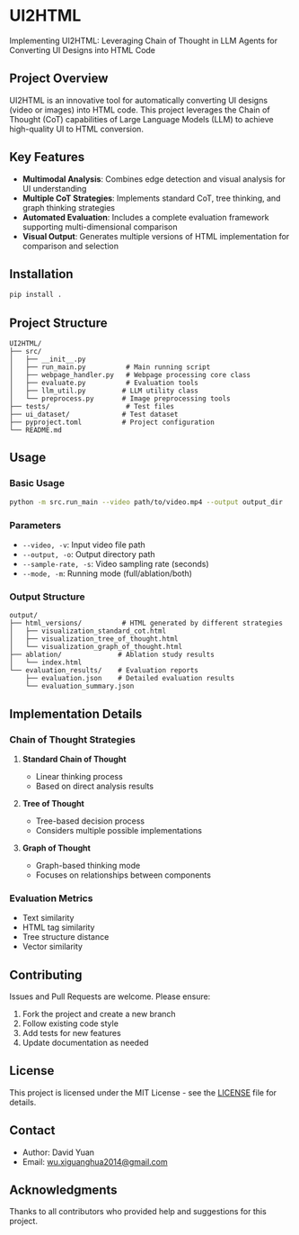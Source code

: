 # UI2HTML

Implementing UI2HTML: Leveraging Chain of Thought in LLM Agents for Converting UI Designs into HTML Code

## Project Overview

UI2HTML is an innovative tool for automatically converting UI designs (video or images) into HTML code. This project leverages the Chain of Thought (CoT) capabilities of Large Language Models (LLM) to achieve high-quality UI to HTML conversion.

## Key Features

- **Multimodal Analysis**: Combines edge detection and visual analysis for UI understanding
- **Multiple CoT Strategies**: Implements standard CoT, tree thinking, and graph thinking strategies
- **Automated Evaluation**: Includes a complete evaluation framework supporting multi-dimensional comparison
- **Visual Output**: Generates multiple versions of HTML implementation for comparison and selection

## Installation

```bash
pip install .
```

## Project Structure

```
UI2HTML/
├── src/
│   ├── __init__.py
│   ├── run_main.py          # Main running script
│   ├── webpage_handler.py   # Webpage processing core class
│   ├── evaluate.py          # Evaluation tools
│   ├── llm_util.py         # LLM utility class
│   └── preprocess.py       # Image preprocessing tools
├── tests/                   # Test files
├── ui_dataset/             # Test dataset
├── pyproject.toml          # Project configuration
└── README.md
```

## Usage

### Basic Usage
```bash
python -m src.run_main --video path/to/video.mp4 --output output_dir
```

### Parameters

- `--video, -v`: Input video file path
- `--output, -o`: Output directory path
- `--sample-rate, -s`: Video sampling rate (seconds)
- `--mode, -m`: Running mode (full/ablation/both)

### Output Structure
```
output/
├── html_versions/          # HTML generated by different strategies
│   ├── visualization_standard_cot.html
│   ├── visualization_tree_of_thought.html
│   └── visualization_graph_of_thought.html
├── ablation/              # Ablation study results
│   └── index.html
└── evaluation_results/    # Evaluation reports
    ├── evaluation.json    # Detailed evaluation results
    └── evaluation_summary.json
```

## Implementation Details

### Chain of Thought Strategies

1. **Standard Chain of Thought**
   - Linear thinking process
   - Based on direct analysis results

2. **Tree of Thought**
   - Tree-based decision process
   - Considers multiple possible implementations

3. **Graph of Thought**
   - Graph-based thinking mode
   - Focuses on relationships between components

### Evaluation Metrics

- Text similarity
- HTML tag similarity
- Tree structure distance
- Vector similarity

## Contributing

Issues and Pull Requests are welcome. Please ensure:

1. Fork the project and create a new branch
2. Follow existing code style
3. Add tests for new features
4. Update documentation as needed

## License

This project is licensed under the MIT License - see the [LICENSE](LICENSE) file for details.

## Contact

- Author: David Yuan
- Email: wu.xiguanghua2014@gmail.com

## Acknowledgments

Thanks to all contributors who provided help and suggestions for this project.